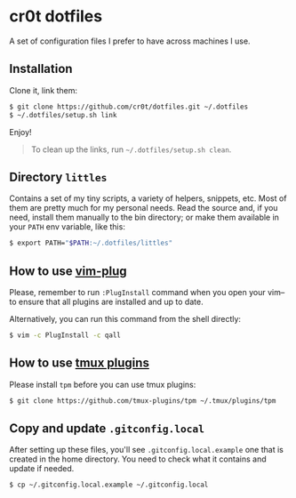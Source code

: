 # cr0t dotfiles

A set of configuration files I prefer to have across machines I use.

## Installation

Clone it, link them:

```bash
$ git clone https://github.com/cr0t/dotfiles.git ~/.dotfiles
$ ~/.dotfiles/setup.sh link
```

Enjoy!

> To clean up the links, run `~/.dotfiles/setup.sh clean`.

## Directory `littles`

Contains a set of my tiny scripts, a variety of helpers, snippets, etc. Most of
them are pretty much for my personal needs. Read the source and, if you need,
install them manually to the bin directory; or make them available in your
`PATH` env variable, like this:

```bash
$ export PATH="$PATH:~/.dotfiles/littles"
```

## How to use [vim-plug](https://github.com/junegunn/vim-plug)

Please, remember to run `:PlugInstall` command when you open your vim–to ensure
that all plugins are installed and up to date.

Alternatively, you can run this command from the shell directly:

```bash
$ vim -c PlugInstall -c qall
```

## How to use [tmux plugins](https://github.com/tmux-plugins)

Please install `tpm` before you can use tmux plugins:

```bash
$ git clone https://github.com/tmux-plugins/tpm ~/.tmux/plugins/tpm
```

## Copy and update `.gitconfig.local`

After setting up these files, you'll see `.gitconfig.local.example` one that is
created in the home directory. You need to check what it contains and update if
needed.

```bash
$ cp ~/.gitconfig.local.example ~/.gitconfig.local
```
